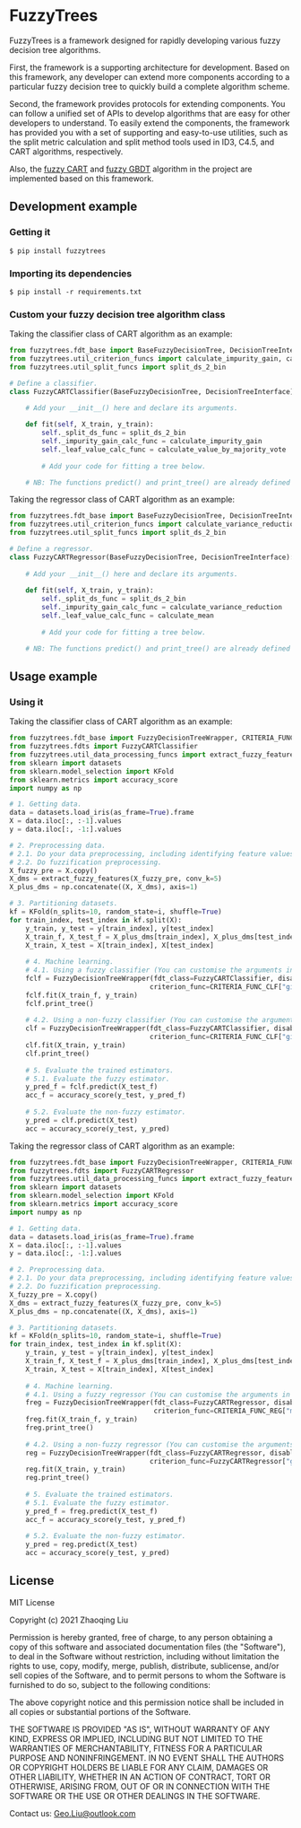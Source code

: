 # FuzzyTrees

FuzzyTrees is a framework designed for rapidly developing various fuzzy decision tree algorithms.

First, the framework is a supporting architecture for development. Based on this framework, any developer can extend more components according to a particular fuzzy decision tree to quickly build a complete algorithm scheme.

Second, the framework provides protocols for extending components. You can follow a unified set of APIs to develop algorithms that are easy for other developers to understand.
To easily extend the components, the framework has provided you with a set of supporting and easy-to-use utilities, such as the split metric calculation and split method tools used in ID3, C4.5, and CART algorithms, respectively.

Also, the [fuzzy CART](fuzzytrees/fdt_base.py) and [fuzzy GBDT](fuzzytrees/fgbdt.py) algorithm in the project are implemented based on this framework.


## Development example

###  Getting it
```shell
$ pip install fuzzytrees
```

###  Importing its dependencies
```shell
$ pip install -r requirements.txt
```

### Custom your fuzzy decision tree algorithm class
Taking the classifier class of CART algorithm as an example:
```python
from fuzzytrees.fdt_base import BaseFuzzyDecisionTree, DecisionTreeInterface
from fuzzytrees.util_criterion_funcs import calculate_impurity_gain, calculate_value_by_majority_vote
from fuzzytrees.util_split_funcs import split_ds_2_bin

# Define a classifier.
class FuzzyCARTClassifier(BaseFuzzyDecisionTree, DecisionTreeInterface):
    
    # Add your __init__() here and declare its arguments.

    def fit(self, X_train, y_train):
        self._split_ds_func = split_ds_2_bin
        self._impurity_gain_calc_func = calculate_impurity_gain
        self._leaf_value_calc_func = calculate_value_by_majority_vote
        
        # Add your code for fitting a tree below.

    # NB: The functions predict() and print_tree() are already defined in the super class BaseFuzzyDecisionTree.
```

Taking the regressor class of CART algorithm as an example:
```python
from fuzzytrees.fdt_base import BaseFuzzyDecisionTree, DecisionTreeInterface
from fuzzytrees.util_criterion_funcs import calculate_variance_reduction, calculate_mean
from fuzzytrees.util_split_funcs import split_ds_2_bin

# Define a regressor.
class FuzzyCARTRegressor(BaseFuzzyDecisionTree, DecisionTreeInterface):
    
    # Add your __init__() here and declare its arguments.
    
    def fit(self, X_train, y_train):
        self._split_ds_func = split_ds_2_bin
        self._impurity_gain_calc_func = calculate_variance_reduction
        self._leaf_value_calc_func = calculate_mean
        
        # Add your code for fitting a tree below.

    # NB: The functions predict() and print_tree() are already defined in the super class BaseFuzzyDecisionTree.
```


## Usage example

### Using it
Taking the classifier class of CART algorithm as an example:
```python
from fuzzytrees.fdt_base import FuzzyDecisionTreeWrapper, CRITERIA_FUNC_CLF
from fuzzytrees.fdts import FuzzyCARTClassifier
from fuzzytrees.util_data_processing_funcs import extract_fuzzy_features
from sklearn import datasets
from sklearn.model_selection import KFold
from sklearn.metrics import accuracy_score
import numpy as np

# 1. Getting data.
data = datasets.load_iris(as_frame=True).frame
X = data.iloc[:, :-1].values
y = data.iloc[:, -1:].values

# 2. Preprocessing data.
# 2.1. Do your data preprocessing, including identifying feature values and target values, processing missing values, etc.
# 2.2. Do fuzzification preprocessing.
X_fuzzy_pre = X.copy()
X_dms = extract_fuzzy_features(X_fuzzy_pre, conv_k=5)
X_plus_dms = np.concatenate((X, X_dms), axis=1)

# 3. Partitioning datasets.
kf = KFold(n_splits=10, random_state=i, shuffle=True)
for train_index, test_index in kf.split(X):
    y_train, y_test = y[train_index], y[test_index]
    X_train_f, X_test_f = X_plus_dms[train_index], X_plus_dms[test_index]
    X_train, X_test = X[train_index], X[test_index]
    
    # 4. Machine learning.
    # 4.1. Using a fuzzy classifier (You can customise the arguments in your constructor and their default values).
    fclf = FuzzyDecisionTreeWrapper(fdt_class=FuzzyCARTClassifier, disable_fuzzy=False, 
                                   criterion_func=CRITERIA_FUNC_CLF["gini"], max_depth=5)
    fclf.fit(X_train_f, y_train)
    fclf.print_tree()
    
    # 4.2. Using a non-fuzzy classifier (You can customise the arguments in your constructor and their default values).
    clf = FuzzyDecisionTreeWrapper(fdt_class=FuzzyCARTClassifier, disable_fuzzy=True,
                                   criterion_func=CRITERIA_FUNC_CLF["gini"], max_depth=5)
    clf.fit(X_train, y_train)
    clf.print_tree()
    
    # 5. Evaluate the trained estimators.
    # 5.1. Evaluate the fuzzy estimator.
    y_pred_f = fclf.predict(X_test_f)
    acc_f = accuracy_score(y_test, y_pred_f)
    
    # 5.2. Evaluate the non-fuzzy estimator.
    y_pred = clf.predict(X_test)
    acc = accuracy_score(y_test, y_pred)
```

Taking the regressor class of CART algorithm as an example:
```python
from fuzzytrees.fdt_base import FuzzyDecisionTreeWrapper, CRITERIA_FUNC_REG
from fuzzytrees.fdts import FuzzyCARTRegressor
from fuzzytrees.util_data_processing_funcs import extract_fuzzy_features
from sklearn import datasets
from sklearn.model_selection import KFold
from sklearn.metrics import accuracy_score
import numpy as np

# 1. Getting data.
data = datasets.load_iris(as_frame=True).frame
X = data.iloc[:, :-1].values
y = data.iloc[:, -1:].values

# 2. Preprocessing data.
# 2.1. Do your data preprocessing, including identifying feature values and target values, processing missing values, etc.
# 2.2. Do fuzzification preprocessing.
X_fuzzy_pre = X.copy()
X_dms = extract_fuzzy_features(X_fuzzy_pre, conv_k=5)
X_plus_dms = np.concatenate((X, X_dms), axis=1)

# 3. Partitioning datasets.
kf = KFold(n_splits=10, random_state=i, shuffle=True)
for train_index, test_index in kf.split(X):
    y_train, y_test = y[train_index], y[test_index]
    X_train_f, X_test_f = X_plus_dms[train_index], X_plus_dms[test_index]
    X_train, X_test = X[train_index], X[test_index]
    
    # 4. Machine learning.
    # 4.1. Using a fuzzy regressor (You can customise the arguments in your constructor and their default values).
    freg = FuzzyDecisionTreeWrapper(fdt_class=FuzzyCARTRegressor, disable_fuzzy=False,
                                    criterion_func=CRITERIA_FUNC_REG["mse"], max_depth=5)
    freg.fit(X_train_f, y_train)
    freg.print_tree()
    
    # 4.2. Using a non-fuzzy regressor (You can customise the arguments in your constructor and their default values).
    reg = FuzzyDecisionTreeWrapper(fdt_class=FuzzyCARTRegressor, disable_fuzzy=True,
                                   criterion_func=FuzzyCARTRegressor["gini"], max_depth=5)
    reg.fit(X_train, y_train)
    reg.print_tree()
    
    # 5. Evaluate the trained estimators.
    # 5.1. Evaluate the fuzzy estimator.
    y_pred_f = freg.predict(X_test_f)
    acc_f = accuracy_score(y_test, y_pred_f)
    
    # 5.2. Evaluate the non-fuzzy estimator.
    y_pred = reg.predict(X_test)
    acc = accuracy_score(y_test, y_pred)
```


License
----

MIT License

Copyright (c) 2021 Zhaoqing Liu

Permission is hereby granted, free of charge, to any person obtaining a copy
of this software and associated documentation files (the "Software"), to deal
in the Software without restriction, including without limitation the rights
to use, copy, modify, merge, publish, distribute, sublicense, and/or sell
copies of the Software, and to permit persons to whom the Software is
furnished to do so, subject to the following conditions:

The above copyright notice and this permission notice shall be included in all
copies or substantial portions of the Software.

THE SOFTWARE IS PROVIDED "AS IS", WITHOUT WARRANTY OF ANY KIND, EXPRESS OR
IMPLIED, INCLUDING BUT NOT LIMITED TO THE WARRANTIES OF MERCHANTABILITY,
FITNESS FOR A PARTICULAR PURPOSE AND NONINFRINGEMENT. IN NO EVENT SHALL THE
AUTHORS OR COPYRIGHT HOLDERS BE LIABLE FOR ANY CLAIM, DAMAGES OR OTHER
LIABILITY, WHETHER IN AN ACTION OF CONTRACT, TORT OR OTHERWISE, ARISING FROM,
OUT OF OR IN CONNECTION WITH THE SOFTWARE OR THE USE OR OTHER DEALINGS IN THE
SOFTWARE.


Contact us: Geo.Liu@outlook.com


